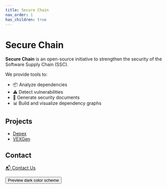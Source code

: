 ```yaml
---
title: Secure Chain
nav_order: 1
has_children: true
---
```


# Secure Chain

**Secure Chain** is an open-source initiative to strengthen the security of the Software Supply Chain (SSC).

We provide tools to:

- 📦 Analyze dependencies
- ⚠️ Detect vulnerabilities
- 🧾 Generate security documents
- 📊 Build and visualize dependency graphs

## Projects

- [Depex](depex.md)
- [VEXGen](vexgen.md)

## Contact

[📬 Contact Us](contact.md)

<button class="btn js-toggle-dark-mode">Preview dark color scheme</button>

<script>
  const toggleDarkMode = document.querySelector('.js-toggle-dark-mode'); jtd.addEvent(toggleDarkMode, 'click', function(){ if (jtd.getTheme() === 'dark') { jtd.setTheme('light'); toggleDarkMode.textContent = 'Preview dark color scheme'; } else { jtd.setTheme('dark'); toggleDarkMode.textContent = 'Return to the light side'; } }); 
</script>
